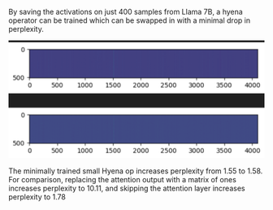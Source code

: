By saving the activations on just 400 samples from Llama 7B, a hyena operator can be trained which can be swapped in with a minimal drop in perplexity.

![comparison of the attention outputs from the original and hyena op](attention.png)


The minimally trained small Hyena op increases perplexity from 1.55 to 1.58. For comparison, replacing the attention output with a matrix of ones increases perplexity to 10.11, and skipping the attention layer increases perplexity to 1.78
